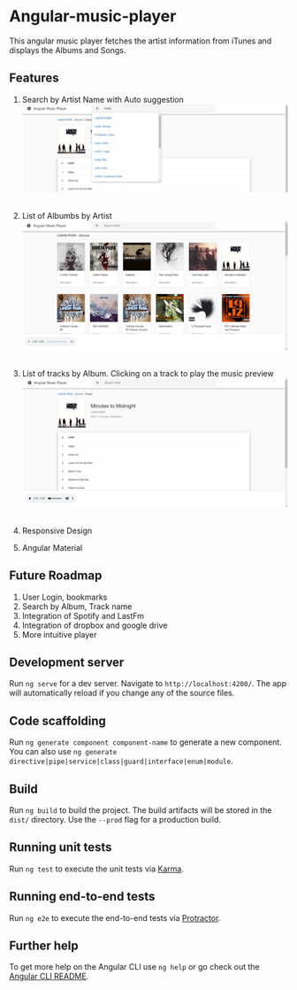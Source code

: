 # Angular-music-player
This angular music player fetches the artist information from iTunes and displays the Albums and Songs.

## Features
1. Search by Artist Name with Auto suggestion
![img1](docs/0.PNG?raw=true "Title")
<br /><br />

2. List of Albumbs by Artist
![img1](docs/1.PNG?raw=true "Title")
<br /><br />

3. List of tracks by Album. Clicking on a track to play the music preview
![img1](docs/2.PNG?raw=true "Title")
<br /><br />

4. Responsive Design
4. Angular Material

## Future Roadmap
1. User Login, bookmarks
2. Search by Album, Track name
3. Integration of Spotify and LastFm
4. Integration of dropbox and google drive
4. More intuitive player 




## Development server

Run `ng serve` for a dev server. Navigate to `http://localhost:4200/`. The app will automatically reload if you change any of the source files.

## Code scaffolding

Run `ng generate component component-name` to generate a new component. You can also use `ng generate directive|pipe|service|class|guard|interface|enum|module`.

## Build

Run `ng build` to build the project. The build artifacts will be stored in the `dist/` directory. Use the `--prod` flag for a production build.

## Running unit tests

Run `ng test` to execute the unit tests via [Karma](https://karma-runner.github.io).

## Running end-to-end tests

Run `ng e2e` to execute the end-to-end tests via [Protractor](http://www.protractortest.org/).

## Further help

To get more help on the Angular CLI use `ng help` or go check out the [Angular CLI README](https://github.com/angular/angular-cli/blob/master/README.md).
